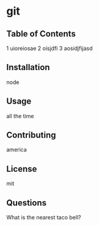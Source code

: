 
# git

## Table of Contents
1 uioreiosae 2 oisjdfi 3 aosidjfijasd

## Installation

 node

## Usage

all the time

## Contributing
america

## License
mit


## Questions  
What is the nearest taco bell?
  